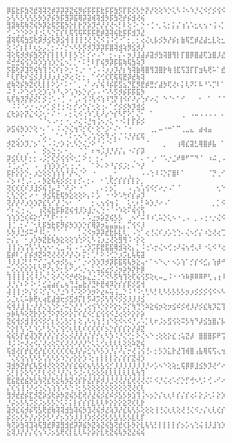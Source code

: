 ⡿⣯⣗⡯⣳⢝⣞⢽⢽⢝⡾⡽⡽⡽⣝⢮⡻⡮⡯⡯⡯⣗⡯⡯⣳⡫⡏⡯⡪⡣⡓⡝⡜⢕⢕⠱⡑⢅⠣⠨⠢⠱⡘⢌⠪⡊⡪⢪⠪⡢⢣⠣⡣⢣⢣⡣⡳⡱⡝⡮⡳⡯⣻⡽⣯⢿⡽⣽⢾⢽⣺⡳⡯⣳⢝⡞⡮⣺⢜⢮
⣻⣽⢷⢯⢷⢝⢮⡳⡽⣕⢯⡫⣯⡳⡕⡇⡗⡝⡵⡹⡚⡜⡜⢜⠢⡃⠇⢕⠨⠂⡑⠐⢈⠐⡀⢅⡂⡅⡌⢰⢡⠡⣂⢆⢢⠐⢨⠠⡁⢊⠠⢑⢑⠕⠕⡸⢐⢅⠣⡑⡍⡎⢇⢯⢫⢯⠯⡯⡯⣟⡾⣽⢽⢮⣗⡯⡯⣺⡹⣜
⣽⢽⢯⢯⣳⣫⢗⡽⡺⣪⢗⡽⣪⢺⢸⢸⢸⢘⢜⢘⢌⠪⢨⠨⢊⠐⠁⡂⡀⡂⢔⢌⢆⡧⡪⡳⡜⡮⡆⣷⢯⣋⡾⣜⣼⣂⣇⢕⣂⢕⠨⡊⡆⡇⠇⢆⡢⡠⡁⡂⠌⠌⡊⠢⠣⡣⡫⡺⡹⡽⡽⡯⣿⢽⣺⢵⡻⣪⡺⡜
⢽⢕⢯⡺⡺⡮⣳⢝⡝⡎⡇⡇⢇⠇⡇⡣⢑⠅⡊⠔⠠⠑⠀⡂⠄⡌⠄⡲⡸⣸⣼⡼⣽⡺⣳⢽⣿⢻⡇⡏⣿⡿⣿⣼⢏⣱⣿⡸⣜⠮⣚⣚⢮⢪⡱⠵⡱⣱⢱⡱⡑⣅⠢⡁⡁⠂⠅⡃⠇⡏⢮⡻⡽⡯⣯⢷⢯⣳⢵⡹
⡫⣯⢗⡽⣹⢝⢮⢳⢹⢘⢌⠎⡆⠕⡐⠨⢀⠂⠐⢈⠠⠨⡰⡰⡹⡜⡆⢳⢽⣷⢿⣿⢻⣹⣿⡗⢷⢸⣏⢫⣹⡏⡏⣲⢧⢟⠥⠁⣞⠃⢇⡏⢗⠎⣪⡪⡸⡸⡸⡰⡸⣐⠝⢔⠨⡂⡂⡀⠁⢊⢊⢎⢏⢯⢯⣟⡽⣞⢷⢽
⣞⢷⢝⡮⡳⣝⢎⢇⡇⡇⠕⡡⠂⠅⠂⠁⡀⠠⠁⠔⡌⢮⠸⡮⡯⣫⣢⡙⣏⡻⣟⡾⣛⡊⣼⡳⢏⢜⠆⡅⢇⠝⠅⠧⠘⠡⡉⠇⠁⠬⢘⠠⠕⢑⢔⢃⢕⡱⢡⠱⠘⢄⠕⢡⠱⡢⡑⡔⡡⠠⠐⠡⠣⡫⡺⡮⡯⡯⣯⡳
⢧⢏⢷⡹⡝⡮⡪⡃⡪⢐⠡⠐⢈⠀⠄⢁⠄⢪⠨⢣⠪⢱⠸⢙⡝⢸⠪⠎⠜⡔⢑⠎⠔⢌⠀⠑⠈⠂⠁⠊⠀⠀⠀⠂⠀⠁⠀⠈⠈⠀⠨⠨⠈⠔⡐⠠⡐⠔⡁⡪⢘⢐⠨⡂⡊⠔⡑⡌⢂⢕⢐⠄⠁⡊⡪⡪⡳⡹⣺⣪
⣎⢗⡵⡕⡝⣌⠪⡨⢂⠂⠌⠐⠀⠄⡂⢅⠪⢐⠱⢁⢇⠜⡔⠑⡎⠣⡋⠕⡁⢌⠂⠀⠁⠀⠀⠀⠀⠀⠀⢀⠀⠠⠤⠠⠠⠠⠠⠀⠄⠀⠀⠀⠀⠀⠀⠀⠈⠈⠢⠠⠂⡂⠐⡀⠔⢌⠨⣘⢲⢨⠢⡐⢅⠐⠐⠅⡇⡏⡮⡪
⡵⣫⢮⡳⡱⡑⢕⠐⠄⠁⠄⠨⠠⡑⢌⢲⠩⡊⢎⠂⢕⠑⡨⠂⠌⠂⠈⠐⠀⠀⠀⠀⢀⡀⠤⠐⠒⠁⠉⢀⣀⣄⠀⣴⢴⣤⠀⠀⠀⠀⠀⢀⠐⠀⠀⠀⠐⡡⢀⠀⠁⠂⠁⠅⢂⠢⠑⡠⢡⢑⢕⠹⡐⡅⡈⠨⡘⡜⣎⢯
⡺⣝⢵⡱⡹⡈⡢⠁⡈⠠⠨⡐⡱⢨⢂⠣⡑⢌⡐⠕⠈⡐⠈⠂⠁⠀⠀⠀⠀⠀⠀⠈⠀⠀⠀⡀⠀⠀⢰⢿⣎⣽⣃⢿⣿⡾⣧⠀⠁⠈⠀⢀⠀⢀⠀⠄⠀⡪⡢⣑⢐⠄⠂⡀⠀⠈⢈⠀⠆⠲⡨⡸⡘⡜⡌⡄⠐⠌⡎⡽
⡽⣪⢇⢇⠇⡂⡂⠠⡨⡊⢎⡪⢪⢪⠪⢂⡁⠕⢐⠀⡂⠄⠁⠀⠀⠀⠀⠀⢀⠀⠄⠐⢀⠂⠈⠡⡐⣈⠞⠿⠋⠉⠙⠈⠀⠰⠬⢀⠠⠨⢈⡠⡐⢁⠀⠠⠀⢰⢱⡱⡱⡨⢂⢐⢀⠂⡀⠀⠁⠕⠄⠕⠘⡌⡪⡨⡂⠄⠑⡜
⡯⡗⡕⡕⡑⠄⡰⣑⢕⢕⢱⢱⢱⠘⡜⠢⡈⠊⠀⠐⠀⠀⠀⡀⠂⠀⠀⢀⠀⠀⠠⠠⢑⠸⠨⡑⡍⣿⠇⠁⠀⠀⠀⠀⠀⠈⡙⢀⠊⠌⡢⠰⢘⢀⠅⡀⠄⡳⣕⢯⢮⡪⡪⡂⡆⡊⠄⡂⠄⠀⠂⢁⢏⡊⡎⡎⡎⡇⡕⡀
⢝⢎⢎⢎⠎⡸⣸⡪⢮⢘⡤⣘⠈⠜⡨⠂⠐⠈⠀⠀⡀⠄⡂⡢⡁⠀⠀⠠⢀⢢⢡⢪⠪⡊⠔⡐⠠⠁⠈⠀⠀⠀⠀⠀⠀⠀⠀⢂⠑⢅⢣⡑⡕⡁⠔⠐⠀⡺⣪⢯⣗⢯⡳⣕⢕⢕⠕⡄⠅⡡⠀⠐⠐⠕⠡⢓⠎⡎⡴⡹
⢝⡜⡜⠜⡰⡱⡱⡝⣎⢣⠊⡜⢈⠢⠂⠀⠁⠀⠀⡂⢄⢢⢪⢲⢨⠀⠀⢅⢂⠆⡃⠵⡱⡘⠔⠠⠁⠀⠀⠀⠀⠀⠀⠀⠀⠀⡀⡁⠪⠊⠆⢌⢐⠠⡈⠀⢰⢝⢮⣗⡯⡷⣝⢮⢺⡸⡱⣸⡐⢄⢑⠐⠈⠐⠱⢕⠍⢮⢪⢫
⢱⢱⡱⣑⢎⠮⡕⡊⠌⢃⠏⠂⡂⠂⠀⠀⠀⠄⠡⣐⡲⡵⣝⢮⡣⡣⠀⢀⠢⠊⠬⠸⠰⢁⠥⡑⢅⠢⠐⢀⠠⠀⡀⠠⢐⠐⡐⢌⠪⢸⢈⢀⡂⠌⠈⢂⢇⡯⣳⣗⡯⡻⡮⡳⡱⡱⡑⡎⢿⡽⡲⣥⣤⣥⣅⡄⡉⢪⠪⡸
⡣⡳⡸⣘⡪⠭⡚⠸⢅⢂⢈⠈⠀⠁⠀⠀⡁⢌⠪⡲⡽⡽⣞⣗⡧⣇⢇⡀⠠⢑⠁⢔⢘⢌⠎⡰⡡⢑⢑⠄⢌⠢⡊⡌⠰⣑⢜⢔⢉⡒⡌⡄⠀⠂⡰⡱⡳⣝⣗⢧⡳⣕⢕⢕⢱⢑⠕⢅⠣⢨⡰⣐⢜⢕⣻⢻⠨⠐⡕⢕
⢸⢸⢨⢢⢩⢣⠡⢣⢢⠢⠂⢌⣀⠰⡅⠠⠐⡐⡱⡩⡯⣟⣯⣯⢿⣺⢵⢕⡄⡁⠨⢐⠡⡒⢌⠢⢊⢐⠜⢬⢢⢚⢄⠇⠐⢅⠪⠘⢔⣯⡾⠇⡁⡎⡮⡺⣝⠵⢝⢜⢜⢜⠜⡜⢌⠆⡍⡂⢁⠃⠕⠨⢊⡑⡰⡩⣆⢧⢯⣽
⠸⡸⡸⡨⡃⡃⡉⡊⣈⢤⠣⡲⡪⡣⣄⠂⠁⡐⠔⡱⡱⡹⡺⡽⡯⣯⢯⢧⡳⣕⢤⠂⠁⠢⠑⢄⠂⠢⡡⢱⠁⡊⡎⠪⣊⡄⢱⡾⠚⡉⢔⢌⢎⢎⢎⢣⢑⠍⡊⢆⠕⡂⡣⠊⠔⠡⡐⢄⢅⢬⣔⣔⡪⡨⡲⡵⡳⡝⡗⡿
⢹⢸⢸⢸⢨⢪⠸⡨⠢⡁⢕⠜⢌⠪⡚⢞⢕⡦⣌⣐⢈⢊⠪⠣⡫⢳⢹⢕⢏⢮⢪⡫⢕⢆⠤⣀⠨⠐⠐⠱⠷⡿⠿⠿⠟⢃⢠⢰⠸⡸⡘⡌⠆⠕⠨⠂⠅⣊⣬⣴⡎⣄⢦⢙⣘⣤⣗⡜⣙⠗⣟⢾⠽⡕⡎⡎⡯⡪⣫⢺
⢼⢸⢸⢐⠕⡌⡪⠨⡊⡌⠢⡘⣐⠱⢘⠌⢕⠕⡱⡲⠕⣔⠦⢥⢨⣀⡑⠨⠘⠨⢂⢃⠣⡃⢇⠣⡣⡣⡣⡣⡲⡰⡪⡪⡪⢪⠪⠢⠣⡡⣈⢆⢅⠥⡷⢟⢆⢴⣏⣼⣺⢖⡪⣫⡺⡍⡇⡫⠼⡩⡪⢣⢫⠪⡪⡪⡸⡸⡸⣪
⢮⢺⡸⣸⢸⡐⡜⡜⢌⢢⢑⠕⡐⠥⡑⡜⡘⢈⢔⢪⠱⡑⡕⠕⡕⡢⡩⡊⢳⢙⢑⠵⣕⢮⡲⢕⡲⣪⠮⡪⢞⡸⡜⡪⣎⢷⡹⣍⢹⡲⡷⢧⠳⢕⢝⡗⡕⡣⢙⠕⡝⢕⠕⡕⡍⠎⣎⠪⡊⣎⢪⢪⠪⣘⢔⢕⠕⡕⡕⡵
⣝⢮⢺⡪⣺⢸⢪⠪⡪⡊⡆⡣⡡⡣⡊⡆⢕⢠⠣⢢⢱⢘⢰⠑⢕⠪⠢⠪⡘⡠⠡⡁⢇⠖⡨⡢⣫⢪⢕⠭⡣⢳⠙⡼⣪⣳⣿⡌⡧⡑⡕⡇⢣⠡⣃⠱⡡⠃⡣⡑⡌⢪⢊⢆⢇⢇⠎⢎⢎⢎⠎⡢⡑⡎⡎⡎⡕⡜⡼⣝
⢮⢮⡣⡏⣞⢼⡱⡝⡜⡜⡌⡎⡪⡢⡪⡜⡜⡜⡌⡎⡊⢆⠣⡱⠨⡘⢌⢊⡂⠕⢌⠢⠑⢐⢕⢕⡕⣎⢐⢥⣝⡼⠀⣿⣿⣿⡯⠟⢩⠸⡨⠨⡒⢜⢔⠪⡌⢜⢔⢕⢍⢎⢜⢜⠜⡜⡜⡑⢅⢅⢊⢆⢇⢇⢇⢕⢕⠵⣝⢮
⢯⣺⢜⡎⡞⣎⢞⡜⣎⢎⢎⢎⢎⢎⢮⡸⡜⡬⣊⢢⠣⡣⡱⡘⡌⠜⡌⡒⢜⢨⢪⢘⠄⡂⡣⡱⣅⡗⣜⢹⢾⣿⢠⣧⢿⢯⢫⢄⢲⠈⢌⢎⢪⢢⢣⠣⡣⢡⢣⠣⡣⠱⡑⡔⡕⡕⡱⠨⡂⡆⡇⡇⡇⡕⡌⡎⡎⣝⢼⡱
⢽⣺⡳⣝⡞⣎⢧⣫⢺⢜⢕⢕⢝⡜⡎⣎⢮⢎⢦⢣⡣⣣⢪⡊⡸⡸⡸⡸⡸⡸⡸⡘⠔⡡⠢⠑⢕⢵⣂⢯⡿⡿⣸⣪⡳⡹⢜⠊⠔⡡⡃⡇⡕⢕⠱⡡⡃⢇⢪⠪⡘⡜⡌⢆⠕⡨⢂⢣⢕⢕⢕⢇⢇⢇⢇⢇⢇⢧⢳⢹
⣟⣮⣟⣞⣮⡳⣣⢳⢝⣎⢗⣕⢧⡳⣝⢜⡎⡗⣜⡜⡮⡺⡸⣘⢜⢜⡜⣎⢞⢜⢜⢌⠅⠪⡘⢌⢔⠡⡊⡑⡋⢚⠢⢃⠅⢊⠠⠊⠔⡌⢎⢪⢸⢘⠜⢔⢑⢌⢢⢱⢱⠡⠣⢑⠨⡂⡣⢕⢕⢕⢕⢕⢕⢕⢕⢕⢝⢜⢎⢇
⣻⡺⣞⣞⡮⣏⡺⣝⡵⣪⢗⡵⡳⣝⢮⡣⣏⢞⡜⣜⢮⡪⣎⠮⡪⣣⡣⡳⣱⢹⢨⠢⡢⡑⡌⢆⢆⠇⡎⡌⡎⢔⠅⡕⡨⢂⠅⡕⡱⡘⡬⡢⡣⢣⡩⡪⡨⡢⡣⡣⡑⢅⠅⡅⡇⡎⡎⡎⣇⢇⢇⠗⡕⡕⡕⣕⢝⢎⢇⡗
⣽⡺⣎⢮⡺⡮⢫⣣⢟⣞⢷⢽⢽⣺⣳⢽⢮⡳⣹⢜⢮⡺⣜⢵⡹⡜⣎⢧⢣⡣⢕⢕⢕⢸⢘⢌⢆⢇⢕⢜⢘⢌⠪⡐⡌⢆⢇⢎⡎⡮⡪⡢⡣⡓⡜⡔⡕⡕⡣⢃⠎⡢⡱⡱⡸⡸⡸⡱⡪⡪⡪⡣⡣⣣⢣⡣⡣⣇⢇⡏
⢷⢝⡵⣳⢽⣹⢵⢯⣻⣞⡿⣽⣻⣺⣞⡽⡽⣮⡳⣝⢵⣝⢮⣳⢝⣞⢎⡧⡳⡕⣇⢧⢣⡃⡇⡇⡇⡇⡎⡢⡡⢢⢑⢬⢸⡸⣸⢱⡱⣕⢽⡸⡜⡜⡌⢎⢢⠱⡨⡢⣣⢟⢎⡇⣇⢇⠧⡕⡵⡕⣇⢗⣝⢮⢧⡳⣝⣜⢮⢮
